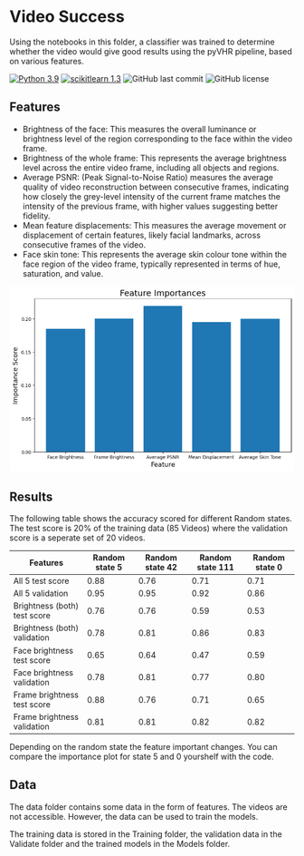 # Video Success

Using the notebooks in this folder, a classifier was trained to determine whether the video would give good results using the pyVHR pipeline, based on various features. 

[![Python 3.9](https://img.shields.io/badge/python-3.9-blue.svg)](https://www.python.org/downloads/release/python-390/)
[![scikitlearn 1.3](https://img.shields.io/badge/scikitlearn-1.3-blue.svg)](https://scikit-learn.org/stable/whats_new/v1.3.html#version-1-3-2)
![GitHub last commit](https://img.shields.io/github/last-commit/morijx/Raspi_cardiac_wave)
![GitHub license](https://img.shields.io/github/license/morijx/Raspi_cardiac_wave)


## Features
- Brightness of the face: This measures the overall luminance or brightness level of the region
corresponding to the face within the video frame.
- Brightness of the whole frame: This represents the average brightness level across the entire video
frame, including all objects and regions.
- Average PSNR: (Peak Signal-to-Noise Ratio) measures the average quality of video reconstruction
between consecutive frames, indicating how closely the grey-level intensity of the current frame
matches the intensity of the previous frame, with higher values suggesting better fidelity.
- Mean feature displacements: This measures the average movement or displacement of certain
features, likely facial landmarks, across consecutive frames of the video.
- Face skin tone: This represents the average skin colour tone within the face region of the video
frame, typically represented in terms of hue, saturation, and value.


![image](../Images/Feature_importance_all.png)


## Results
The following table shows the accuracy scored for different Random states. The test score is 20% of the training data (85 Videos) where the validation score is a seperate set of 20 videos.


| Features               | Random state 5 | Random state 42 | Random state 111 | Random state 0 |
|------------------------|----------------|-----------------|------------------|----------------|
| All 5 test score       | 0.88           | 0.76            | 0.71             | 0.71           |
| All 5 validation       | 0.95           | 0.95            | 0.92             | 0.86           |
| Brightness (both) test score | 0.76     | 0.76            | 0.59             | 0.53           |
| Brightness (both) validation | 0.78    | 0.81            | 0.86             | 0.83           |
| Face brightness test score   | 0.65     | 0.64            | 0.47             | 0.59           |
| Face brightness validation   | 0.78    | 0.81            | 0.77             | 0.80           |
| Frame brightness test score  | 0.88     | 0.76            | 0.71             | 0.65           |
| Frame brightness validation  | 0.81    | 0.81            | 0.82             | 0.82           |

Depending on the random state the feature important changes. You can compare the importance plot for state 5 and 0 yourshelf with the code.

## Data

The data folder contains some data in the form of features. The videos are not accessible. 
However, the data can be used to train the models. 

The training data is stored in the Training folder, the validation data in the Validate folder and the trained models in the Models folder. 



